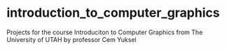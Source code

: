 # introduction_to_computer_graphics
Projects for the course Introduciton to Computer Graphics from The University of UTAH by professor Cem Yuksel
